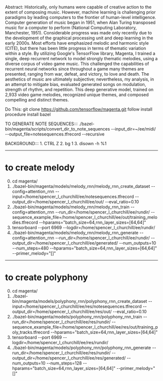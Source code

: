 Abstract:
Historically, only humans were capable of creative action to the extent of composing music. However, machine learning is challenging prior paradigms by leading computers to the frontier of human-level intelligence. Computer generation of music began in 1951, when Alan Turing transposed music for a computer to perform (National Computing Laboratory, Manchester, 1951). Considerable progress was made only recently due to the development of the graphical processing unit and deep learning in the early 2000s. Most efforts have emphasized melodic and harmonic style (CITE), but there has been little progress in terms of thematic variation within a style. By utilizing Google's TensorFlow library, Magenta, I trained a single, deep recurrent network to model strongly thematic melodies, using a diverse corpus of video game music. This challenged the capabilities of recurrent neural networks since throughout a game many themes are presented, ranging from war, defeat, and victory, to love and death. The aesthetics of music are ultimately subjective; nevertheless, my analysis, in an attempt to mitigate bias, evaluated generated songs on modulation, strength of rhythm, and repetition. This deep generative model, trained on 2,933 video game melodies, recognized unique themes, and composed compelling and distinct themes.

Do This:
git clone https://github.com/tensorflow/magenta.git
	follow install procedure
	install bazel

TO GENERATE NOTE SEQUENCES:::
	./bazel-bin/magenta/scripts/convert_dir_to_note_sequences --input_dir=~/ee/midi/ --output_file=notesequences.tfrecord --recursive

BACKGROUND:::
      1. CTRL Z
      2. bg 1
      3. disown -h %1

-------------

# to create melody
0) cd magenta/
1) ./bazel-bin/magenta/models/melody_rnn/melody_rnn_create_dataset --config=attention_rnn --input=/home/spencer_l_churchill/ee/notesequences.tfrecord --output_dir=/home/spencer_l_churchill/ee/out/ --eval_ratio=0.10
2) ./bazel-bin/magenta/models/melody_rnn/melody_rnn_train --config=attention_rnn --run_dir=/home/spencer_l_churchill/ee/rundir/ --sequence_example_file=/home/spencer_l_churchill/ee/out/training_melodies.tfrecord --hparams="batch_size=64,rnn_layer_sizes=[64,64]"
3) tensorboard --port 6969 --logdir=/home/spencer_l_churchill/ee/rundir/
4) ./bazel-bin/magenta/models/melody_rnn/melody_rnn_generate --config=attention_rnn --run_dir=/home/spencer_l_churchill/ee/rundir/ --output_dir=/home/spencer_l_churchill/ee/generated/ --num_outputs=10 --num_steps=480 --hparams="batch_size=64,rnn_layer_sizes=[64,64]" --primer_melody="[]"

-------------

# to create polyphony
0) cd magenta/
1) ./bazel-bin/magenta/models/polyphony_rnn/polyphony_rnn_create_dataset --input=/home/spencer_l_churchill/ee/res/notesequences.tfrecord --output_dir=/home/spencer_l_churchill/ee/res/out/ --eval_ratio=0.10
2) ./bazel-bin/magenta/models/polyphony_rnn/polyphony_rnn_train --run_dir=/home/spencer_l_churchill/ee/res/rundir/ --sequence_example_file=/home/spencer_l_churchill/ee/res/out/training_poly_tracks.tfrecord --hparams="batch_size=64,rnn_layer_sizes=[64,64]"
3) tensorboard --port 6969 --logdir=/home/spencer_l_churchill/ee/res/rundir/
4) ./bazel-bin/magenta/models/polyphony_rnn/polyphony_rnn_generate --run_dir=/home/spencer_l_churchill/ee/res/rundir/ --output_dir=/home/spencer_l_churchill/ee/res/generated/ --num_outputs=10 --num_steps=128 --hparams="batch_size=64,rnn_layer_sizes=[64,64]" --primer_melody="[]"
